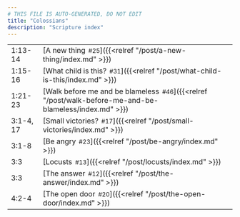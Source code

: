 ```yaml
---
# THIS FILE IS AUTO-GENERATED, DO NOT EDIT
title: "Colossians"
description: "Scripture index"
---
```


|  |  |
| --- | --- |
| 1:13-14 | [A new thing<span style="font-size:smaller; padding-left:0.5em;">#25</span>]({{<relref "/post/a-new-thing/index.md" >}}) |
| 1:15-16 | [What child is this?<span style="font-size:smaller; padding-left:0.5em;">#31</span>]({{<relref "/post/what-child-is-this/index.md" >}}) |
| 1:21-23 | [Walk before me and be blameless<span style="font-size:smaller; padding-left:0.5em;">#46</span>]({{<relref "/post/walk-before-me-and-be-blameless/index.md" >}}) |
| 3:1-4, 17 | [Small victories?<span style="font-size:smaller; padding-left:0.5em;">#17</span>]({{<relref "/post/small-victories/index.md" >}}) |
| 3:1-8 | [Be angry<span style="font-size:smaller; padding-left:0.5em;">#23</span>]({{<relref "/post/be-angry/index.md" >}}) |
| 3:3 | [Locusts<span style="font-size:smaller; padding-left:0.5em;">#13</span>]({{<relref "/post/locusts/index.md" >}}) |
| 3:3 | [The answer<span style="font-size:smaller; padding-left:0.5em;">#12</span>]({{<relref "/post/the-answer/index.md" >}}) |
| 4:2-4 | [The open door<span style="font-size:smaller; padding-left:0.5em;">#20</span>]({{<relref "/post/the-open-door/index.md" >}}) |
